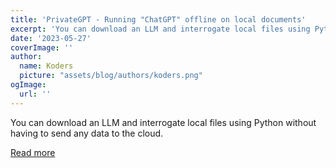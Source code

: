 ```yaml
---
title: 'PrivateGPT - Running "ChatGPT" offline on local documents'
excerpt: 'You can download an LLM and interrogate local files using Python without having to send any data to the cloud.'
date: '2023-05-27'
coverImage: ''
author:
  name: Koders
  picture: "assets/blog/authors/koders.png"
ogImage:
  url: ''
---
```


You can download an LLM and interrogate local files using Python without having to send any data to the cloud.

[Read more](https://dev.to/codepo8/privategpt-running-chatgpt-offline-on-local-documents-5b17)
